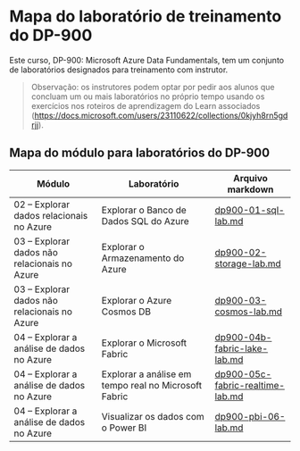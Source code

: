 # Mapa do laboratório de treinamento do DP-900

Este curso, DP-900: Microsoft Azure Data Fundamentals, tem um conjunto de laboratórios designados para treinamento com instrutor. 

> Observação: os instrutores podem optar por pedir aos alunos que concluam um ou mais laboratórios no próprio tempo usando os exercícios nos roteiros de aprendizagem do Learn associados (https://docs.microsoft.com/users/23110622/collections/0kjyh8rn5gdrjj). 

## Mapa do módulo para laboratórios do DP-900

| Módulo | Laboratório | Arquivo markdown |
| --- | --- | --- |
| 02 – Explorar dados relacionais no Azure | Explorar o Banco de Dados SQL do Azure | [dp900-01-sql-lab.md](https://github.com/MicrosoftLearning/DP-900T00A-Azure-Data-Fundamentals/blob/master/Instructions/Labs/dp900-01-sql-lab.md) |
| 03 – Explorar dados não relacionais no Azure | Explorar o Armazenamento do Azure | [dp900-02-storage-lab.md](https://github.com/MicrosoftLearning/DP-900T00A-Azure-Data-Fundamentals/blob/master/Instructions/Labs/dp900-02-storage-lab.md) |
| 03 – Explorar dados não relacionais no Azure| Explorar o Azure Cosmos DB  | [dp900-03-cosmos-lab.md](https://github.com/MicrosoftLearning/DP-900T00A-Azure-Data-Fundamentals/blob/master/Instructions/Labs/dp900-03-cosmos-lab.md) |
| 04 – Explorar a análise de dados no Azure | Explorar o Microsoft Fabric | [dp900-04b-fabric-lake-lab.md](https://github.com/MicrosoftLearning/DP-900T00A-Azure-Data-Fundamentals/blob/master/Instructions/Labs/dp900-04b-fabric-lake-lab.md) |
| 04 – Explorar a análise de dados no Azure | Explorar a análise em tempo real no Microsoft Fabric | [dp900-05c-fabric-realtime-lab.md](https://github.com/MicrosoftLearning/DP-900T00A-Azure-Data-Fundamentals/blob/master/Instructions/Labs/dp900-05c-fabric-realtime-lab.md) |
| 04 – Explorar a análise de dados no Azure | Visualizar os dados com o Power BI | [dp900-pbi-06-lab.md](https://github.com/MicrosoftLearning/DP-900T00A-Azure-Data-Fundamentals/blob/master/Instructions/Labs/dp900-pbi-06-lab.md) |
